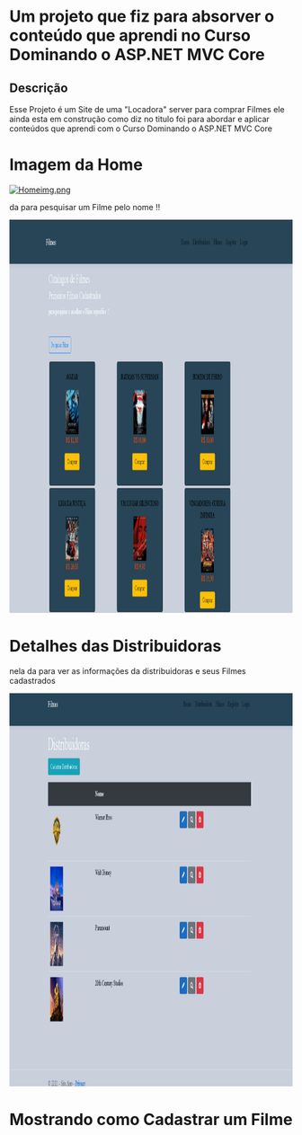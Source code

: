 # Um projeto que fiz para absorver o conteúdo que aprendi no Curso Dominando o ASP.NET MVC Core


## Descrição
<p> Esse Projeto é um Site de uma "Locadora" server para comprar Filmes ele ainda esta em construção como diz no titulo foi para abordar e aplicar 
conteúdos que aprendi com o Curso Dominando o ASP.NET MVC Core</p>


# Imagem da Home
[![Homeimg.png](https://i.postimg.cc/2jbj21k9/Homeimg.png)](https://postimg.cc/vDydmH65)

da para pesquisar um Filme pelo nome !!

<p align="center">
	<img width="1000" height="700" src="src/Site.App/wwwroot/img/pesquisa.gif"
</p>
  
 # Detalhes das Distribuidoras
  nela da para ver as informações da distribuidoras e seus Filmes cadastrados
  
  <p align="center">
	<img width="1000" height="700" src="src/Site.App/wwwroot/img/detalhesDistribuidoras.gif"
</p>

	  
# Mostrando como Cadastrar um Filme  
	  
	  

